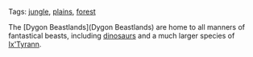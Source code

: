 Tags: [jungle](Jungles), [plains](Plains), [forest](Forests)

The [Dygon Beastlands](Dygon Beastlands) are home to all manners of fantastical beasts, including [dinosaurs](Dinosaurs) and a much larger species of [Ix'Tyrann](Ix'Tyrann).